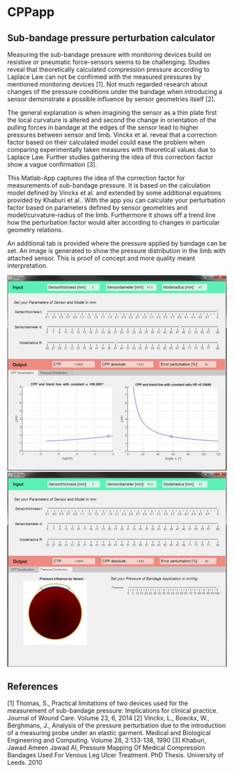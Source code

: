 # CPPapp
## Sub-bandage pressure perturbation calculator

Measuring the sub-bandage pressure with monitoring devices build on resistive or pneumatic force-sensors seems to be challenging. Studies reveal that theoretically calculated compression pressure according to Laplace Law can not be confirmed with the measured pressures by mentioned monitoring devices [1]. Not much regarded research about changes of the pressure conditions under the bandage when introducing a sensor demonstrate a possible influence by sensor geometries itself [2].

The general explanation is when imagining the sensor as a thin plate first the local curvature is altered and second the change in orientation of the pulling forces in bandage at the edges of the sensor lead to higher pressures between sensor and limb. Vinckx et al. reveal that a correction factor based on their calculated model could ease the problem when comparing experimentally taken measures with theoretical values due to Laplace Law. Further studies gathering the idea of this correction factor show a vague confirmation [3].

This Matlab-App captures the idea of the correction factor for measurements of sub-bandage pressure. It is based on the calculation model defined by Vinckx et al. and extended by some additional equations provided by Khaburi et al.. With the app you can calculate your perturbation factor based on parameters defined by sensor geometries and model/curvature-radius of the limb. Furthermore it shows off a trend line how the perturbation factor would alter according to changes in particular geometry relations.

An additional tab is provided where the pressure applied by bandage can be set. An image is generated to show the pressure distribution in the limb with attached sensor. This is proof of concept and more quality meant interpretation.

![](/cppapp-screenshot1.jpg)
![](/cppapp-screenshot2.jpg)

## References

[1] Thomas, S., Practical limitations of two devices used for the measurement of sub-bandage pressure: Implications for clinical practice. Journal of Wound Care. Volume 23, 6, 2014
[2] Vinckx, L., Boeckx, W., Berghmans, J., Analysis of the pressure perturbation due to the introduction of a measuring probe under an elastic garment. Medical and Biological Engineering and Computing. Volume 28, 2:133-138, 1990
[3] Khaburi, Jawad Ameen Jawad Al, Pressure Mapping Of Medical Compression Bandages Used For Venous Leg Ulcer Treatment. PhD Thesis. University of Leeds. 2010
